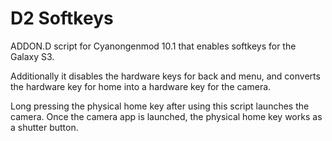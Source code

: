 D2 Softkeys
=============
ADDON.D script for Cyanongenmod 10.1 that enables softkeys for the Galaxy S3.

Additionally it disables the hardware keys for back and menu, and converts
the hardware key for home into a hardware key for the camera.

Long pressing the physical home key after using this script launches the camera.
Once the camera app is launched, the physical home key works as a shutter button.
